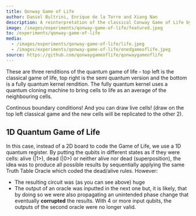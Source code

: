 ```yaml
---
title: Qonway Game of Life
author: Daniel Bultrini, Enrique de la Torre and Xiang Nan
description: A reinterpretation of the classical Conway Game of Life by incorporating quantum physics to the rules and speeding up new state generation.
image: /images/experiments/qonway-game-of-life/featured.jpeg
to: /experiments/qonway-game-of-life
media:
  - /images/experiments/qonway-game-of-life/life.jpeg
  - /images/experiments/qonway-game-of-life/onedgameoflife.jpeg
source: https://github.com/qonwaygameoflife/qonwaygameoflife
---
```

These are three renditions of the quantum game of life - top left is the classical game of life, top right is the semi quantum version
and the bottom is a fully quantum kernel rendition. The fully quantum kernel uses a quantum cloning machine to bring cells to life as an average of the neighbouring cells.

Continous boundary conditions! And you can draw live cells! (draw on the top left classical game and the new cells will be replicated to the other 2).

## 1D Quantum Game of Life

In this case, instead of a 2D board to code the Game of Life, we use a 1D quantum register. By putting the qubits in different states as if they were cells: alive (|1>), dead (|0>) or neither alive nor dead (superposition), the idea was to produce all possible results by sequentially applying the same Truth Table Oracle which coded the dead/alive rules. However:
* The resulting circuit was (as you can see above) huge
* The output of an oracle was inputted in the next one but, it is likely, that by doing so we were also propagating an unintended phase change that eventually **corrupted** the results. With 4 or more input qubits, the outputs of the second oracle were no longer valid.